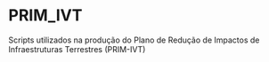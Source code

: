 # PRIM_IVT
Scripts utilizados na produção do Plano de Redução de Impactos de Infraestruturas Terrestres (PRIM-IVT)
